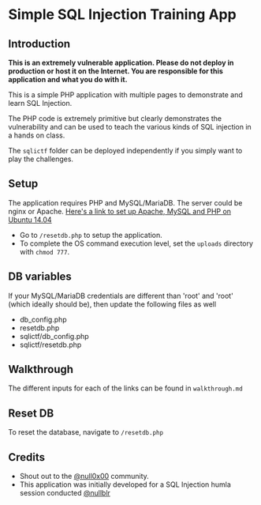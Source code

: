 # Simple SQL Injection Training App

## Introduction

**This is an extremely vulnerable application. Please do not deploy in production or host it on the Internet. You are responsible for this application and what you do with it.**

This is a simple PHP application with multiple pages to demonstrate and learn SQL Injection.

The PHP code is extremely primitive but clearly demonstrates the vulnerability and can be used to teach the various kinds of SQL injection in a hands on class.

The `sqlictf` folder can be deployed independently if you simply want to play the challenges.

## Setup

The application requires PHP and MySQL/MariaDB. The server could be nginx or Apache. 
[Here's a link to set up Apache, MySQL and PHP on Ubuntu 14.04](https://www.digitalocean.com/community/tutorials/how-to-install-lamp-on-ubuntu-14-04-quickstart)

- Go to `/resetdb.php` to setup the application.
- To complete the OS command execution level, set the `uploads` directory with `chmod 777`.

## DB variables

If your MySQL/MariaDB credentials are different than 'root' and 'root' (which ideally should be), then update the following files as well
* db_config.php
* resetdb.php
* sqlictf/db_config.php
* sqlictf/resetdb.php

## Walkthrough

The different inputs for each of the links can be found in `walkthrough.md`

## Reset DB

To reset the database, navigate to `/resetdb.php`

## Credits

- Shout out to the [@null0x00](https://twitter.com/null0x00) community.
- This application was initially developed for a SQL Injection humla session conducted [@nullblr](https://twitter.com/nullblr) 